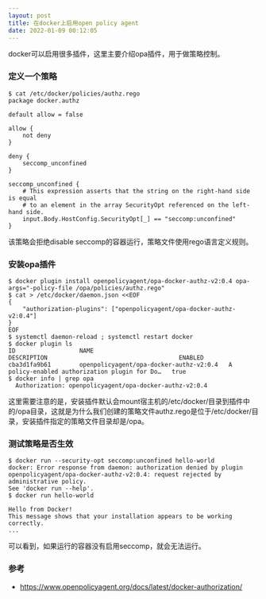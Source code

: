 ```yaml
---
layout: post
title: 在docker上启用open policy agent
date: 2022-01-09 00:12:05
---
```


docker可以启用很多插件，这里主要介绍opa插件，用于做策略控制。

### 定义一个策略

```
$ cat /etc/docker/policies/authz.rego
package docker.authz

default allow = false

allow {
    not deny
}

deny {
    seccomp_unconfined
}

seccomp_unconfined {
    # This expression asserts that the string on the right-hand side is equal
    # to an element in the array SecurityOpt referenced on the left-hand side.
    input.Body.HostConfig.SecurityOpt[_] == "seccomp:unconfined"
}
```

该策略会拒绝disable seccomp的容器运行，策略文件使用rego语言定义规则。

### 安装opa插件

```
$ docker plugin install openpolicyagent/opa-docker-authz-v2:0.4 opa-args="-policy-file /opa/policies/authz.rego"
$ cat > /etc/docker/daemon.json <<EOF
{
    "authorization-plugins": ["openpolicyagent/opa-docker-authz-v2:0.4"]
}
EOF
$ systemctl daemon-reload ; systemctl restart docker
$ docker plugin ls
ID                  NAME                                      DESCRIPTION                                     ENABLED
cba3d1fa9b61        openpolicyagent/opa-docker-authz-v2:0.4   A policy-enabled authorization plugin for Do…   true
$ docker info | grep opa
  Authorization: openpolicyagent/opa-docker-authz-v2:0.4
```

这里需要注意的是，安装插件默认会mount宿主机的/etc/docker/目录到插件中的/opa目录，这就是为什么我们创建的策略文件authz.rego是位于/etc/docker/目录，安装插件指定的策略文件目录却是/opa。

### 测试策略是否生效

```
$ docker run --security-opt seccomp:unconfined hello-world
docker: Error response from daemon: authorization denied by plugin openpolicyagent/opa-docker-authz-v2:0.4: request rejected by administrative policy.
See 'docker run --help'.
$ docker run hello-world

Hello from Docker!
This message shows that your installation appears to be working correctly.
...
```

可以看到，如果运行的容器没有启用seccomp，就会无法运行。

### 参考

- https://www.openpolicyagent.org/docs/latest/docker-authorization/
